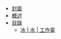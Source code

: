 * [封面](/)
* [概述](/README.md)
* [目錄](/zh_tw/README.md)
  * [冰 | 水 | 工作臺](/zh_tw/recipes/water/ice__water__crafting.md)
